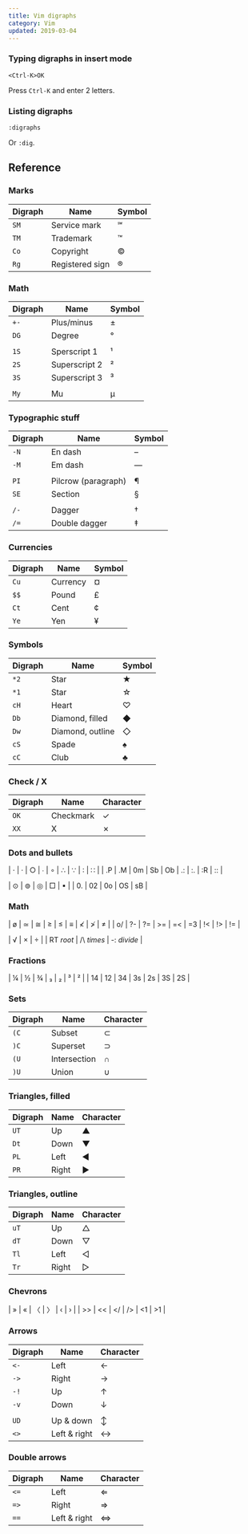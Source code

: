 ```yaml
---
title: Vim digraphs
category: Vim
updated: 2019-03-04
---
```


### Typing digraphs in insert mode

```
<Ctrl-K>OK
```

Press `Ctrl-K` and enter 2 letters.

### Listing digraphs

```
:digraphs
```

Or `:dig`.

## Reference

<!-- {.-three-column} -->

### Marks

| Digraph | Name            | Symbol |
| ------- | --------------- | ------ |
| `SM`    | Service mark    | ℠      |
| `TM`    | Trademark       | ™      |
| `Co`    | Copyright       | ©      |
| `Rg`    | Registered sign | ®      |

<!-- {.-shortcuts} -->

### Math

| Digraph | Name          | Symbol |
| ------- | ------------- | ------ |
| `+-`    | Plus/minus    | ±      |
| `DG`    | Degree        | °      |
|         |               |        |
| `1S`    | Sperscript 1  | ¹      |
| `2S`    | Superscript 2 | ²      |
| `3S`    | Superscript 3 | ³      |
|         |               |        |
| `My`    | Mu            | µ      |

<!-- {.-shortcuts} -->

### Typographic stuff

| Digraph | Name                | Symbol  |
| ------- | ------------------- | ------- |
| `-N`    | En dash             | &ndash; |
| `-M`    | Em dash             | &mdash; |
|         |                     |         |
| `PI`    | Pilcrow (paragraph) | ¶       |
| `SE`    | Section             | §       |
|         |                     |         |
| `/-`    | Dagger              | †       |
| `/=`    | Double dagger       | ‡       |

<!-- {.-shortcuts} -->

### Currencies

| Digraph | Name     | Symbol |
| ------- | -------- | ------ |
| `Cu`    | Currency | ¤      |
| `$$`    | Pound    | £      |
| `Ct`    | Cent     | ¢      |
| `Ye`    | Yen      | ¥      |

<!-- {.-shortcuts} -->

### Symbols

| Digraph | Name             | Symbol |
| ------- | ---------------- | ------ |
| `*2`    | Star             | ★      |
| `*1`    | Star             | ☆      |
| `cH`    | Heart            | ♡      |
| `Db`    | Diamond, filled  | ◆      |
| `Dw`    | Diamond, outline | ◇      |
| `cS`    | Spade            | ♠      |
| `cC`    | Club             | ♣      |

<!-- {.-shortcuts} -->

### Check / X

| Digraph | Name      | Character |
| ------- | --------- | --------- |
| `OK`    | Checkmark | ✓         |
| `XX`    | X         | ✗         |

<!-- {.-shortcuts} -->

### Dots and bullets

| ⋅ | · | ○ | ∙ | ∘ | ∴ | ∵ | ∶ | ∷ |
| .P | .M | 0m | Sb | Ob | .: | :. | :R | :: |

| ⊙ | ⊚ | ◎ | □ | ▪ |
| 0. | 02 | 0o | OS | sB |

### Math

| ø | ≃ | ≅ | ≥ | ≤ | ≡ | ≮ | ≯ | ≠ |
| o/ | ?- | ?= | >= | =< | =3 | !< | !> | != |

| √ | × | ÷ |
| RT _root_ | /\ _times_ | -: _divide_ |

### Fractions

| ¼ | ½ | ¾ | ₃ | ₂ | ³ | ² |
| 14 | 12 | 34 | 3s | 2s | 3S | 2S |

### Sets

| Digraph | Name         | Character |
| ------- | ------------ | --------- |
| `(C`    | Subset       | ⊂         |
| `)C`    | Superset     | ⊃         |
| `(U`    | Intersection | ∩         |
| `)U`    | Union        | ∪         |

<!-- {.-shortcuts} -->

### Triangles, filled

| Digraph | Name  | Character |
| ------- | ----- | --------- |
| `UT`    | Up    | ▲         |
| `Dt`    | Down  | ▼         |
| `PL`    | Left  | ◀         |
| `PR`    | Right | ▶         |

<!-- {.-shortcuts} -->

### Triangles, outline

| Digraph | Name  | Character |
| ------- | ----- | --------- |
| `uT`    | Up    | △         |
| `dT`    | Down  | ▽         |
| `Tl`    | Left  | ◁         |
| `Tr`    | Right | ▷         |

### Chevrons

| » | « | 〈 | 〉 | ‹ | › |
| >> | << | </ | /> | <1 | >1 |

### Arrows

| Digraph | Name         | Character |
| ------- | ------------ | --------- |
| `<-`    | Left         | ←         |
| `->`    | Right        | →         |
| `-!`    | Up           | ↑         |
| `-v`    | Down         | ↓         |
|         |              |           |
| `UD`    | Up & down    | ↕         |
| `<>`    | Left & right | ↔         |

<!-- {.-shortcuts} -->

### Double arrows

| Digraph | Name         | Character |
| ------- | ------------ | --------- |
| `<=`    | Left         | ⇐         |
| `=>`    | Right        | ⇒         |
| `==`    | Left & right | ⇔         |

<!-- {.-shortcuts} -->
